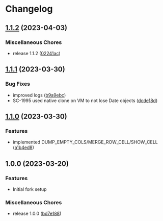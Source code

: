 # Changelog

## [1.1.2](https://github.com/milltechfx/MillTechFX.xlsx-renderer/compare/v1.1.1...v1.1.2) (2023-04-03)


### Miscellaneous Chores

* release 1.1.2 ([02241ac](https://github.com/milltechfx/MillTechFX.xlsx-renderer/commit/02241ac51b9d8fb5d7aa421a8eeb4c3e9fbbff40))

## [1.1.1](https://github.com/milltechfx/MillTechFX.xlsx-renderer/compare/v1.1.0...v1.1.1) (2023-03-30)


### Bug Fixes

* improved logs ([b9a9ebc](https://github.com/milltechfx/MillTechFX.xlsx-renderer/commit/b9a9ebc4b0e8a9a5255deda90b4c56471fa8e978))
* SC-1995 used native clone on VM to not lose Date objects ([dcde18d](https://github.com/milltechfx/MillTechFX.xlsx-renderer/commit/dcde18d1c80b676ade4e868c1e3d2f3cba462c93))

## [1.1.0](https://github.com/milltechfx/MillTechFX.xlsx-renderer/compare/v1.0.0...v1.1.0) (2023-03-30)


### Features

* implemented DUMP_EMPTY_COLS/MERGE_ROW_CELL/SHOW_CELL ([a1b4ed8](https://github.com/milltechfx/MillTechFX.xlsx-renderer/commit/a1b4ed83255ea19a20f8e204c067e9dc7c7c81ba))

## 1.0.0 (2023-03-20)


### Features

* Initial fork setup


### Miscellaneous Chores

* release 1.0.0 ([bd7e188](https://github.com/milltechfx/MillTechFX.xlsx-renderer/commit/bd7e1886a293d81ff19790b926b9eedb3431243a))
